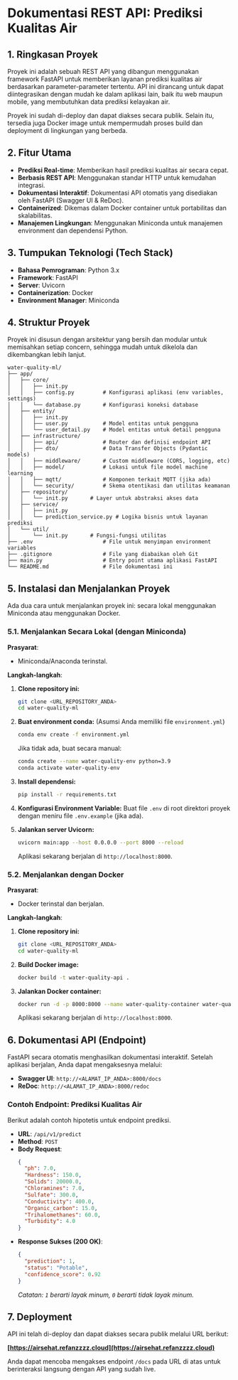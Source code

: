 # Dokumentasi REST API: Prediksi Kualitas Air

## 1. Ringkasan Proyek

Proyek ini adalah sebuah REST API yang dibangun menggunakan framework FastAPI untuk memberikan layanan prediksi kualitas
air berdasarkan parameter-parameter tertentu. API ini dirancang untuk dapat diintegrasikan dengan mudah ke dalam
aplikasi lain, baik itu web maupun mobile, yang membutuhkan data prediksi kelayakan air.

Proyek ini sudah di-deploy dan dapat diakses secara publik. Selain itu, tersedia juga Docker image untuk mempermudah
proses build dan deployment di lingkungan yang berbeda.

## 2. Fitur Utama

- **Prediksi Real-time**: Memberikan hasil prediksi kualitas air secara cepat.
- **Berbasis REST API**: Menggunakan standar HTTP untuk kemudahan integrasi.
- **Dokumentasi Interaktif**: Dokumentasi API otomatis yang disediakan oleh FastAPI (Swagger UI & ReDoc).
- **Containerized**: Dikemas dalam Docker container untuk portabilitas dan skalabilitas.
- **Manajemen Lingkungan**: Menggunakan Miniconda untuk manajemen environment dan dependensi Python.

## 3. Tumpukan Teknologi (Tech Stack)

- **Bahasa Pemrograman**: Python 3.x
- **Framework**: FastAPI
- **Server**: Uvicorn
- **Containerization**: Docker
- **Environment Manager**: Miniconda

## 4. Struktur Proyek

Proyek ini disusun dengan arsitektur yang bersih dan modular untuk memisahkan setiap concern, sehingga mudah untuk
dikelola dan dikembangkan lebih lanjut.

```text
water-quality-ml/
├── app/
│   ├── core/
│   │   ├── init.py
│   │   ├── config.py         # Konfigurasi aplikasi (env variables, settings)
│   │   └── database.py       # Konfigurasi koneksi database
│   ├── entity/
│   │   ├── init.py
│   │   ├── user.py           # Model entitas untuk pengguna
│   │   └── user_detail.py    # Model entitas untuk detail pengguna
│   ├── infrastructure/
│   │   ├── api/              # Router dan definisi endpoint API
│   │   ├── dto/              # Data Transfer Objects (Pydantic models)
│   │   ├── middleware/       # Custom middleware (CORS, logging, etc)
│   │   ├── model/            # Lokasi untuk file model machine learning
│   │   ├── mqtt/             # Komponen terkait MQTT (jika ada)
│   │   └── security/         # Skema otentikasi dan utilitas keamanan
│   ├── repository/
│   │   └── init.py       # Layer untuk abstraksi akses data
│   ├── service/
│   │   ├── init.py
│   │   └── prediction_service.py # Logika bisnis untuk layanan prediksi
│   └── util/
│       └── init.py       # Fungsi-fungsi utilitas
├── .env                      # File untuk menyimpan environment variables
├── .gitignore                # File yang diabaikan oleh Git
├── main.py                   # Entry point utama aplikasi FastAPI
└── README.md                 # File dokumentasi ini

```

## 5. Instalasi dan Menjalankan Proyek

Ada dua cara untuk menjalankan proyek ini: secara lokal menggunakan Miniconda atau menggunakan Docker.

### 5.1. Menjalankan Secara Lokal (dengan Miniconda)

**Prasyarat**:

- Miniconda/Anaconda terinstal.

**Langkah-langkah**:

1. **Clone repository ini:**
   ```bash
   git clone <URL_REPOSITORY_ANDA>
   cd water-quality-ml
   ```

2. **Buat environment conda:**
   (Asumsi Anda memiliki file `environment.yml`)
   ```bash
   conda env create -f environment.yml
   ```
   Jika tidak ada, buat secara manual:
   ```bash
   conda create --name water-quality-env python=3.9
   conda activate water-quality-env
   ```

3. **Install dependensi:**
   ```bash
   pip install -r requirements.txt
   ```

4. **Konfigurasi Environment Variable:**
   Buat file `.env` di root direktori proyek dengan meniru file `.env.example` (jika ada).

5. **Jalankan server Uvicorn:**
   ```bash
   uvicorn main:app --host 0.0.0.0 --port 8000 --reload
   ```
   Aplikasi sekarang berjalan di `http://localhost:8000`.

### 5.2. Menjalankan dengan Docker

**Prasyarat**:

- Docker terinstal dan berjalan.

**Langkah-langkah**:

1. **Clone repository ini:**
   ```bash
   git clone <URL_REPOSITORY_ANDA>
   cd water-quality-ml
   ```

2. **Build Docker image:**
   ```bash
   docker build -t water-quality-api .
   ```

3. **Jalankan Docker container:**
   ```bash
   docker run -d -p 8000:8000 --name water-quality-container water-quality-api
   ```
   Aplikasi sekarang berjalan di `http://localhost:8000`.

## 6. Dokumentasi API (Endpoint)

FastAPI secara otomatis menghasilkan dokumentasi interaktif. Setelah aplikasi berjalan, Anda dapat mengaksesnya melalui:

- **Swagger UI**: `http://<ALAMAT_IP_ANDA>:8000/docs`
- **ReDoc**: `http://<ALAMAT_IP_ANDA>:8000/redoc`

### Contoh Endpoint: Prediksi Kualitas Air

Berikut adalah contoh hipotetis untuk endpoint prediksi.

- **URL**: `/api/v1/predict`
- **Method**: `POST`
- **Body Request**:
  ```json
  {
    "ph": 7.0,
    "Hardness": 150.0,
    "Solids": 20000.0,
    "Chloramines": 7.0,
    "Sulfate": 300.0,
    "Conductivity": 400.0,
    "Organic_carbon": 15.0,
    "Trihalomethanes": 60.0,
    "Turbidity": 4.0
  }
  ```
- **Response Sukses (200 OK)**:
  ```json
  {
    "prediction": 1,
    "status": "Potable",
    "confidence_score": 0.92
  }
  ```
  *Catatan: `1` berarti layak minum, `0` berarti tidak layak minum.*

## 7. Deployment

API ini telah di-deploy dan dapat diakses secara publik melalui URL berikut:

**[https://airsehat.refanzzzz.cloud](https://airsehat.refanzzzz.cloud)**

Anda dapat mencoba mengakses endpoint `/docs` pada URL di atas untuk berinteraksi langsung dengan API yang sudah live.